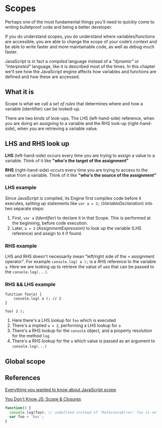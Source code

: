# Scopes
Perhaps one of the most fundamental things you'll need to quickly come to writing bulletproof code and being a better developer.

If you do understand scopes, you do understand where variables/functions are accessible, you are able to change the scope of your code’s context and be able to write faster and more maintainable code, as well as debug much faster.

JavaScript is in fact a *compiled* language instead of  a *"dynamic"* or *"interpreted"* language, like it is described most of the times. In this chapter we'll see how the JavaScript engine affects how variables and functions are defined and how these are accessed.

## What it is
Scope is what we call a *set of rules* that determines where and how a variable (identifier) can be looked-up.

There are two kinds of look-ups. The LHS (left-hand-side) reference, when you are doing an assigning to a variable and the RHS look-up (right-hand-side), when you are retrieving a variable value.

## LHS and RHS look up

**LHS** (left-hand-side) occurs every time you are trying to assign a value to a variable. Think of it like **"who's the target of the assignment"**

**RHS** (right-hand-side) occurs every time you are trying to access to the value from a variable. Think of it like **"who's the source of the assignment"**

### LHS example

Since JavaScript is compiled, its Engine first compiles code before it executes, spliting up statements like ```var a = 2;``` (*VariableDeclaration*) into two separate steps:

 1. First, ```var a``` (*Identifier*)  to declare it in that Scope. This is performed at the beginning, before code execution.
 2. Later, ```a = 2``` (*AssignmentExpression*) to look up the variable (LHS reference) and assign to it if found.

### RHS example
LHS and RHS doesn't necessarily mean "left/right side of the = assignment operator". For example ```console.log( a );``` is a RHS reference to the variable ```a```. Here we are looking up to retrieve the value of ```a```so that can be  passed to the ```console.log(...)```.

### RHS && LHS example

```javacript
function foo(a) {
    console.log( a ); // 2
}

foo( 2 );
```

1. Here there's a LHS lookup for ```foo``` which is executed
2. There's a implied ```a = 2```, performing a LHS lookup for ```a```
3. There's a RHS lookup for the ```console``` object, and a property resolution for the method ```log```
4. There's a RHS lookup for the ```a``` which value is passed as an argument to ```console.log(...)```

## Global scope

## References
[Everything you wanted to know about JavaScript scope](https://toddmotto.com/everything-you-wanted-to-know-about-javascript-scope/)

[You Don't Know JS: Scope & Closures](https://github.com/getify/You-Dont-Know-JS/blob/master/scope%20&%20closures/README.md#you-dont-know-js-scope--closures)

```javascript
function() {
  console.log(foo); // undefined instead of "ReferenceError: foo is not defined"
  var foo = 'bar';
}
```